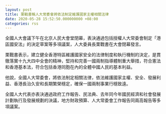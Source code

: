 ```yaml
---
layout: post
title: 栗戰書稱人大常委會將依法制定維護國家主權相關法律
date: 2020-05-28 15:52:50.000000000 +08:00
categories: rss
---
```


全國人大會議下午在北京人民大會堂閉幕，表決通過包括授權人大常委會制定「港區國安法」的決定草案等多項議案，人大委員長栗戰書在大會閉幕發言。

栗戰書表示，建立健全香港特區維護國家安全的法律制度和執行機制的決定，是貫徹落實十九大四中全會的精神，堅持和完善一國兩制指導體制重大舉措，符合憲法和香港基本法，符合包括香港同胞在內的全體中國人民的基本利益。

他說，全國人大常委會，將依法制定相關法律，依法維護國家主權、安全、發展利益、香港長治久安和長期繁榮穩定，確保一國兩制事業行穩致遠。

全國人大代表亦表決通過政府工作報告、民法典、去年同今年國民經濟和社會發展計劃執行及發展規劃的決議，地方財政預算、人大常委會工作報告同兩高報告等多項議案。
